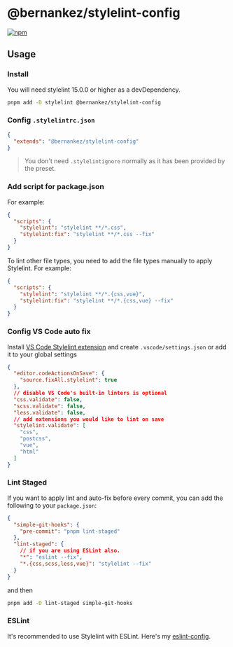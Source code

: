 # @bernankez/stylelint-config

[![npm](https://img.shields.io/npm/v/@bernankez/stylelint-config?color=green&label=npm)](https://www.npmjs.com/package/@bernankez/stylelint-config)

## Usage

### Install

You will need stylelint 15.0.0 or higher as a devDependency.
```bash
pnpm add -D stylelint @bernankez/stylelint-config
```

### Config `.stylelintrc.json`

```json
{
  "extends": "@bernankez/stylelint-config"
}
```

> You don't need `.stylelintignore` normally as it has been provided by the preset.

### Add script for package.json

For example:

```json
{
  "scripts": {
    "stylelint": "stylelint **/*.css",
    "stylelint:fix": "stylelint **/*.css --fix"
  }
}
```

To lint other file types, you need to add the file types manually to apply Stylelint. For example:

```json
{
  "scripts": {
    "stylelint": "stylelint **/*.{css,vue}",
    "stylelint:fix": "stylelint **/*.{css,vue} --fix"
  }
}
```

### Config VS Code auto fix

Install [VS Code Stylelint extension](https://marketplace.visualstudio.com/items?itemName=stylelint.vscode-stylelint) and create `.vscode/settings.json` or add it to your global settings

```json
{
  "editor.codeActionsOnSave": {
    "source.fixAll.stylelint": true
  },
  // disable VS Code's built-in linters is optional
  "css.validate": false,
  "scss.validate": false,
  "less.validate": false,
  // add extensions you would like to lint on save
  "stylelint.validate": [
    "css",
    "postcss",
    "vue",
    "html"
  ]
}
```

### Lint Staged

If you want to apply lint and auto-fix before every commit, you can add the following to your `package.json`:

```json
{
  "simple-git-hooks": {
    "pre-commit": "pnpm lint-staged"
  },
  "lint-staged": {
    // if you are using ESLint also.
    "*": "eslint --fix",
    "*.{css,scss,less,vue}": "stylelint --fix"
  }
}
```

and then

```bash
pnpm add -D lint-staged simple-git-hooks
```

### ESLint

It's recommended to use Stylelint with ESLint. Here's my [eslint-config](https://github.com/Bernankez/eslint-config).

